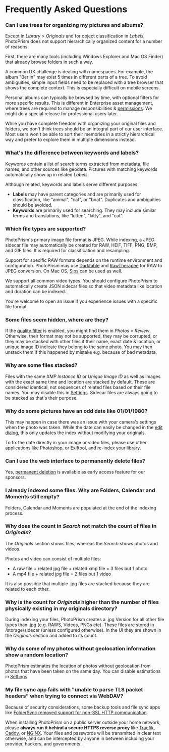 # Frequently Asked Questions

### Can I use trees for organizing my pictures and albums? ###

Except in *Library > Originals* and for object classification in *Labels*, PhotoPrism does not
support hierarchically organized content for a number of reasons:

First, there are many tools (including Windows Explorer and Mac OS Finder) that already browse folders in such a way.

A common UX challenge is dealing with namespaces.
For example, the album "Berlin" may exist 5 times in different parts of a tree.
To avoid ambiguities, simple input fields need to be replaced with a tree browser that 
shows the complete context.
This is especially difficult on mobile screens.

Personal albums can typically be browsed by time, with optional filters for more specific results.
This is different in Enterprise asset management, where trees are required to manage 
responsibilities & [permissions](https://github.com/photoprism/photoprism/issues/455#issuecomment-675859270). 
We might do a special release for professional users later. 

While you have complete freedom with organizing your original files and folders,
we don't think trees should be an integral part of our user interface.
Most users won't be able to sort their memories in a strictly hierarchical way 
and prefer to explore them in multiple dimensions instead.

### What's the difference between keywords and labels? ###

Keywords contain a list of search terms extracted from metadata, file names, and other sources 
like geodata. Pictures with matching keywords automatically show up in related *Labels*. 

Although related, keywords and labels serve different purposes:

* **Labels** may have parent categories and are primarily used for classification, like "animal", "cat", or "boat". 
  Duplicates and ambiguities should be avoided.
* **Keywords** are primarily used for searching. They may include similar terms and translations,
  like "kitten", "kitty", and "cat".

### Which file types are supported? ###

PhotoPrism's primary image file format is JPEG.
While indexing, a JPEG sidecar file may automatically be created for RAW, HEIF, TIFF, PNG, BMP, 
and GIF files. It is required for classification and resampling.

Support for specific RAW formats depends on the runtime environment and configuration. PhotoPrism may use 
[Darktable](https://www.darktable.org/) and [RawTherapee](https://rawtherapee.com/) for RAW to JPEG conversion. 
On Mac OS, [Sips](https://ss64.com/osx/sips.html) can be used as well.

We support all common video types.
You should configure PhotoPrism to automatically create JSON sidecar files so that
video metadata like location and duration can be indexed.

You're welcome to open an issue if you experience issues with a specific file format.

### Some files seem hidden, where are they? ###

If the [quality filter](organize/review.md) is enabled, you might find them in *Photos > Review*. Otherwise, their
format may not be supported, they may be corrupted, or they may be stacked with other files if their name, 
exact date & location, or unique image ID indicate they belong to the same photo. You may then unstack 
them if this happened by mistake e.g. because of bad metadata.

### Why are some files stacked? ###

Files with the same *XMP Instance ID* or *Unique Image ID* as well 
as images with the exact same time and location are stacked by default. These are considered identical, not sequences 
of related files based on their file names. You may disable this in [Settings](settings/library.md). Sidecar files are always going to be stacked as that's their purpose.

### Why do some pictures have an odd date like 01/01/1980? ###

This may happen in case there was an issue with your camera's settings when the photo was taken.
While the date can easily be changed in the [edit dialog](organize/edit.md), this only updates the index 
without modifying your originals.

To fix the date directly in your image or video files, please use other applications
like Photoshop, or Exiftool, and re-index your library.

### Can I use the web interface to permanently delete files? ###

Yes, [permanent deletion](./organize/delete.md) is available as early access feature for our sponsors.

### I already indexed some files. Why are Folders, Calendar and Moments still empty? ###

Folders, Calendar and Moments are populated at the end of the indexing process.

### Why does the count in *Search* not match the count of files in *Originals*? ###

The *Originals* section shows files, whereas the *Search* shows photos and videos. 

Photos and video can consist of multiple files:

* A raw file + related jpg file + related xmp file = 3 files but 1 photo
* A mp4 file + related jpg file = 2 files but 1 video

It is also possible that multiple .jpg files are stacked because they are related to each other.
  
### Why is the count for *Originals* higher than the number of files physically existing in my originals directory? ###

During indexing your files, PhotoPrism creates a .jpg Version for all other file types than .jpg (e.g. RAWS, Videos, PNGs etc). 
These files are stored in /storage/sidecar (unless configured otherwise). 
In the UI they are shown in the *Originals* section and added to its count.

### Why do some of my photos without geolocation information show a random location? ###

PhotoPrism estimates the location of photos without geolocation from photos that have been taken on the same day.
You can disable estimations in [Settings](./settings/general.md).

### My file sync app fails with "unable to parse TLS packet headers" when trying to connect via WebDAV? ###

Because of security considerations, some backup tools and file sync apps like
[FolderSync removed support for non-SSL HTTP communication](https://www.tacit.dk/foldersync/faq/#i-can-not-connect-to-a-non-https-webdav-server-why).

When installing PhotoPrism on a public server outside your home network, please **always run it
behind a secure HTTPS reverse proxy** like [Traefik](../getting-started/proxies/traefik.md),
[Caddy](../getting-started/proxies/caddy-2.md), or [NGINX](../getting-started/proxies/nginx.md).
Your files and passwords will be transmitted in clear text otherwise, and can be intercepted
by anyone in between including your provider, hackers, and governments.